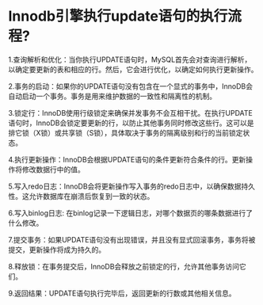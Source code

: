 # Innodb引擎执行update语句的执行流程?

1.查询解析和优化：当你执行UPDATE语句时，MySQL首先会对查询进行解析，以确定要更新的表和相应的行。然后，它会进行优化，以确定如何执行更新操作。

2.事务的启动：如果你的UPDATE语句没有包含在一个显式的事务中，InnoDB会自动启动一个事务。事务是用来维护数据的一致性和隔离性的机制。

3.锁定行：InnoDB使用行级锁定来确保并发事务不会互相干扰。在执行UPDATE语句时，InnoDB会锁定要更新的行，以防止其他事务同时修改这些行。这可以是排它锁（X锁）或共享锁（S锁），具体取决于事务的隔离级别和行的当前锁定状态。

4.执行更新操作：InnoDB会根据UPDATE语句的条件更新符合条件的行。更新操作将修改数据行中的值。

5.写入redo日志：InnoDB会将更新操作写入事务的redo日志中，以确保数据持久性。这允许数据库在崩溃后恢复到一致的状态。

6.写入binlog日志: 在binlog记录一下逻辑日志，对哪个数据页的哪条数据进行了什么修改。

7.提交事务：如果UPDATE语句没有出现错误，并且没有显式回滚事务，事务将被提交，更新操作将成为持久的。

8.释放锁：在事务提交后，InnoDB会释放之前锁定的行，允许其他事务访问它们。

9.返回结果：UPDATE语句执行完毕后，返回更新的行数或其他相关信息。